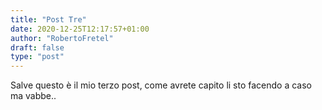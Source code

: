 ```yaml
---
title: "Post Tre"
date: 2020-12-25T12:17:57+01:00
author: "RobertoFretel"
draft: false
type: "post"
---
```


Salve questo è il mio terzo post, come avrete capito li sto facendo a caso ma vabbe..